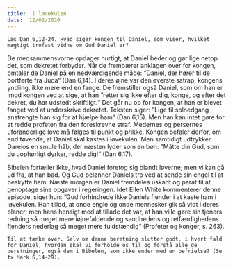 ```yaml
---
title:  I løvekulen
date:  12/02/2020
---
```


`Læs Dan 6,12-24. Hvad siger kongen til Daniel, som viser, hvilket mægtigt trofast vidne om Gud Daniel er?`

De medsammensvorne opdager hurtigt, at Daniel beder og gør lige netop det, som dekretet forbyder. Når de frembærer anklagen over for kongen, omtaler de Daniel på en nedværdigende måde: ”Daniel, der hører til de bortførte fra Juda“ (Dan 6,14). I deres øjne var den øverste satrap, kongens yndling, ikke mere end en fange. De fremstiller også Daniel, som om han er imod kongen ved at sige, at han ”retter sig ikke efter dig, konge, og efter det dekret, du har udstedt skriftligt.“ Det går nu op for kongen, at han er blevet fanget ved at underskrive dekretet. Teksten siger: ”Lige til solnedgang anstrengte han sig for at hjælpe ham“ (Dan 6,15). Men han kan intet gøre for at redde profeten fra den foreskrevne straf. Medernes og persernes uforanderlige love må følges til punkt og prikke. Kongen befaler derfor, om end tøvende, at Daniel skal kastes i løvekulen. Men samtidigt udtrykker Dareios en smule håb, der næsten lyder som en bøn: ”Måtte din Gud, som du uophørligt dyrker, redde dig!“ (Dan 6,17).

Bibelen fortæller ikke, hvad Daniel foretog sig blandt løverne; men vi kan gå ud fra, at han bad. Og Gud belønner Daniels tro ved at sende sin engel til at beskytte ham. Næste morgen er Daniel fremdeles uskadt og parat til at genoptage sine opgaver i regeringen. Idet Ellen White kommenterer denne episode, siger hun: ”Gud forhindrede ikke Daniels fjender i at kaste ham i løvekulen. Han tillod, at onde engle og onde mennesker gik så vidt i deres planer; men hans hensigt med at tillade det var, at han ville gøre sin tjeners redning så meget mere iøjnefaldende og sandhedens og retfærdighedens fjenders nederlag så meget mere fuldstændig“ (Profeter og konger, s. 263).

`Til at tænke over. Selv om denne beretning slutter godt, i hvert fald for Daniel, hvordan skal vi forholde os til og forstå alle de beretninger, også dem i Bibelen, som ikke ender med en befrielse? (Se fx Mark 6,14-29).`